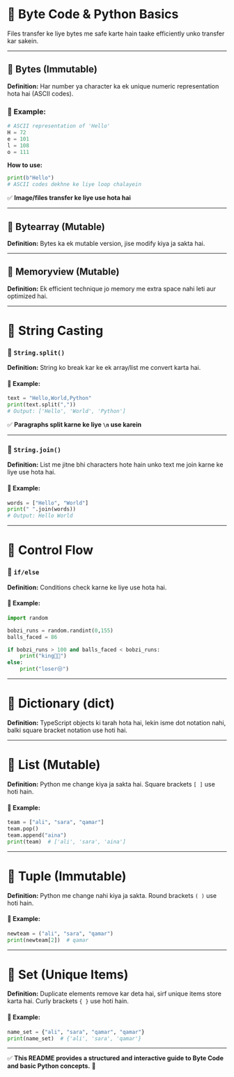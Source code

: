 # 📌 Byte Code & Python Basics

Files transfer ke liye bytes me safe karte hain taake efficiently unko transfer kar sakein.

---

## 🔹 Bytes (Immutable)
**Definition:** Har number ya character ka ek unique numeric representation hota hai (ASCII codes). 

### 📌 Example:
```python
# ASCII representation of 'Hello'
H = 72
e = 101
l = 108
o = 111
```
**How to use:**
```python
print(b"Hello")
# ASCII codes dekhne ke liye loop chalayein
```
✅ **Image/files transfer ke liye use hota hai**

---

## 🔹 Bytearray (Mutable)
**Definition:** Bytes ka ek mutable version, jise modify kiya ja sakta hai.

---

## 🔹 Memoryview (Mutable)
**Definition:** Ek efficient technique jo memory me extra space nahi leti aur optimized hai.

---

# 📌 String Casting

### 🔹 `String.split()`
**Definition:** String ko break kar ke ek array/list me convert karta hai.

#### 📌 Example:
```python
text = "Hello,World,Python"
print(text.split(","))
# Output: ['Hello', 'World', 'Python']
```
✅ **Paragraphs split karne ke liye `\n` use karein**

---

### 🔹 `String.join()`
**Definition:** List me jitne bhi characters hote hain unko text me join karne ke liye use hota hai.

#### 📌 Example:
```python
words = ["Hello", "World"]
print(" ".join(words))
# Output: Hello World
```

---

# 📌 Control Flow

### 🔹 `if/else`
**Definition:** Conditions check karne ke liye use hota hai.

#### 📌 Example:
```python
import random

bobzi_runs = random.randint(0,155)
balls_faced = 86

if bobzi_runs > 100 and balls_faced < bobzi_runs:
    print("king👑👑")
else:
    print("loser😒")
```

---

# 📌 Dictionary (dict)
**Definition:** TypeScript objects ki tarah hota hai, lekin isme dot notation nahi, balki square bracket notation use hoti hai.

---

# 📌 List (Mutable)
**Definition:** Python me change kiya ja sakta hai. Square brackets `[ ]` use hoti hain.

#### 📌 Example:
```python
team = ["ali", "sara", "qamar"]
team.pop()
team.append("aina")
print(team)  # ['ali', 'sara', 'aina']
```

---

# 📌 Tuple (Immutable)
**Definition:** Python me change nahi kiya ja sakta. Round brackets `( )` use hoti hain.

#### 📌 Example:
```python
newteam = ("ali", "sara", "qamar")
print(newteam[2])  # qamar
```

---

# 📌 Set (Unique Items)
**Definition:** Duplicate elements remove kar deta hai, sirf unique items store karta hai. Curly brackets `{ }` use hoti hain.

#### 📌 Example:
```python
name_set = {"ali", "sara", "qamar", "qamar"}
print(name_set)  # {'ali', 'sara', 'qamar'}
```

---

✅ **This README provides a structured and interactive guide to Byte Code and basic Python concepts.** 🚀
